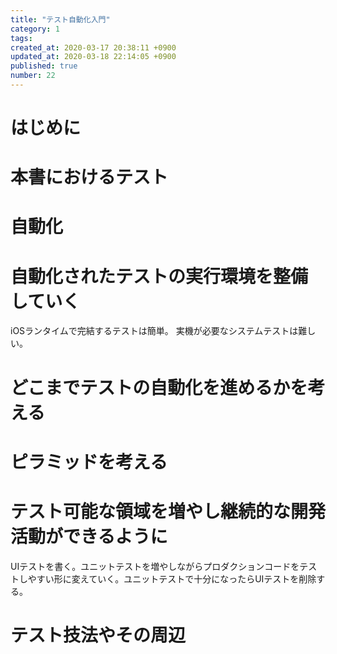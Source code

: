 ```yaml
---
title: "テスト自動化入門"
category: 1
tags: 
created_at: 2020-03-17 20:38:11 +0900
updated_at: 2020-03-18 22:14:05 +0900
published: true
number: 22
---
```


# はじめに
# 本書におけるテスト
# 自動化
# 自動化されたテストの実行環境を整備していく
iOSランタイムで完結するテストは簡単。
実機が必要なシステムテストは難しい。
# どこまでテストの自動化を進めるかを考える
# ピラミッドを考える
# テスト可能な領域を増やし継続的な開発活動ができるように
UIテストを書く。ユニットテストを増やしながらプロダクションコードをテストしやすい形に変えていく。ユニットテストで十分になったらUIテストを削除する。
# テスト技法やその周辺

